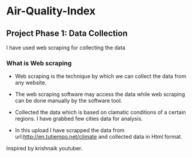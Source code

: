 # Air-Quality-Index
 
## Project Phase 1: Data Collection
I have used web scraping for collecting the data


### What is Web scraping
* Web scraping is the technique by which we can collect the data from any website. 
* The web scraping software may access the data while web scraping can be done manually by the software tool.

* Collected the data which is based on clamatic conditions of a certain regions. I have grabbed few cities data for analysis.

* In this upload I have scrapped the data from url:http://en.tutiempo.net/climate and collected data in Html format.

Inspired by krishnaik youtuber.
